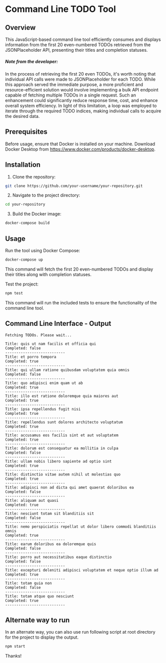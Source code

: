 # Command Line TODO Tool
## Overview
This JavaScript-based command line tool efficiently consumes and displays information from the first 20 even-numbered TODOs retrieved from the JSONPlaceholder API, presenting their titles and completion statuses.

##### Note from the developer:

In the process of retrieving the first 20 even TODOs, it's worth noting that individual API calls were made to JSONPlaceholder for each TODO. While this approach served the immediate purpose, a more proficient and resource-efficient solution would involve implementing a bulk API endpoint capable of fetching multiple TODOs in a single request. Such an enhancement could significantly reduce response time, cost, and enhance overall system efficiency. In light of this limitation, a loop was employed to iterate through the required TODO indices, making individual calls to acquire the desired data. 

## Prerequisites
Before usage, ensure that Docker is installed on your machine. Download Docker Desktop from https://www.docker.com/products/docker-desktop.

## Installation
1. Clone the repository:

```bash
git clone https://github.com/your-username/your-repository.git
```
2. Navigate to the project directory:

```bash
cd your-repository
```
3. Build the Docker image:

```bash
docker-compose build
```
## Usage
Run the tool using Docker Compose:
```bash
docker-compose up
```
This command will fetch the first 20 even-numbered TODOs and display their titles along with completion statuses.

Test the project:
```bash
npm test
```
This command will run the included tests to ensure the functionality of the command line tool.

## Command Line Interface - Output
```gh
Fetching TODOs. Please wait...

Title: quis ut nam facilis et officia qui
Completed: false
---------------------------
Title: et porro tempora
Completed: true
---------------------------
Title: qui ullam ratione quibusdam voluptatem quia omnis
Completed: false
---------------------------
Title: quo adipisci enim quam ut ab
Completed: true
---------------------------
Title: illo est ratione doloremque quia maiores aut
Completed: true
---------------------------
Title: ipsa repellendus fugit nisi
Completed: true
---------------------------
Title: repellendus sunt dolores architecto voluptatum
Completed: true
---------------------------
Title: accusamus eos facilis sint et aut voluptatem
Completed: true
---------------------------
Title: dolorum est consequatur ea mollitia in culpa
Completed: false
---------------------------
Title: ullam nobis libero sapiente ad optio sint
Completed: true
---------------------------
Title: distinctio vitae autem nihil ut molestias quo
Completed: true
---------------------------
Title: adipisci non ad dicta qui amet quaerat doloribus ea
Completed: false
---------------------------
Title: aliquam aut quasi
Completed: true
---------------------------
Title: nesciunt totam sit blanditiis sit
Completed: false
---------------------------
Title: nemo perspiciatis repellat ut dolor libero commodi blanditiis omnis
Completed: true
---------------------------
Title: earum doloribus ea doloremque quis
Completed: false
---------------------------
Title: porro aut necessitatibus eaque distinctio
Completed: false
---------------------------
Title: excepturi deleniti adipisci voluptatem et neque optio illum ad
Completed: true
---------------------------
Title: totam quia non
Completed: false
---------------------------
Title: totam atque quo nesciunt
Completed: true
---------------------------
```

## Alternate way to run
In an alternate way, you can also use run following script at root directory for the project to display the output.
```bash
npm start
```

Thanks!
